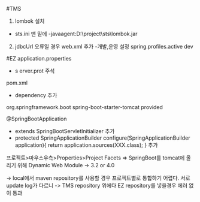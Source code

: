 #TMS
1. lombok 설치
 - sts.ini 맨 밑에 -javaagent:D:\project\sts\lombok.jar
2. jdbcUrl 오류일 경우 
   web.xml 추가 -개발,운영 설정
   <context-param>  <!-- 개발환경 설정값 prod, dev -->
    <param-name>spring.profiles.active</param-name>
    <param-value>dev</param-value>
   </context-param>

#EZ
application.properties
- s erver.prot 주석

pom.xml
- dependency 추가
 <dependency>
  <groupId>org.springframework.boot</groupId>
  <artifactId>spring-boot-starter-tomcat</artifactId>
  <scope>provided</scope>
 </dependency>

@SpringBootApplication 
- extends SpringBootServletInitializer 추가
- protected SpringApplicationBuilder configure(SpringApplicationBuilder application){ return application.sources(XXX.class); } 추가

프로젝트>마우스우측>Properties>Project Facets  => SpringBoot를 tomcat에 올리기 위해
 Dynamic Web Module -> 3.2 or 4.0

 
-> local에서 maven repository를 사용할 경우 프로젝트별로 통합하기 어렵다. 서로 update log가 다르니 
-> TMS repository 위에다 EZ repository를 넣을경우 에러 없이 통과
